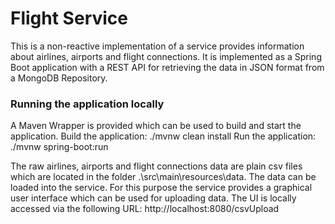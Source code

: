 Flight Service
==============
This is a non-reactive implementation of a service provides information about airlines, airports and flight connections. It is implemented as a Spring Boot application with a REST API for retrieving the data in JSON format from a MongoDB Repository.

### Running the application locally
A Maven Wrapper is provided which can be used to build and start the application.
Build the application: ./mvnw clean install 
Run the application: ./mvnw spring-boot:run

The raw airlines, airports and flight connections data are plain csv files which are located in the folder .\src\main\resources\data. The data can be loaded into the service. For this purpose the service provides a graphical user interface which can be used for uploading data.
The UI is locally accessed via the following URL: http://localhost:8080/csvUpload
